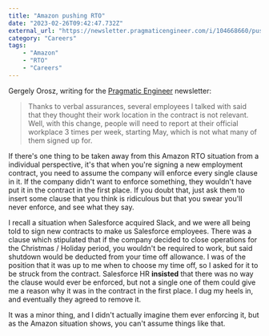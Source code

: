 ```yaml
---
title: "Amazon pushing RTO"
date: "2023-02-26T09:42:47.732Z"
external_url: "https://newsletter.pragmaticengineer.com/i/104668660/pushback-at-amazon-on-returning-to-the-office"
category: "Careers"
tags:
    - "Amazon"
    - "RTO"
    - "Careers"
---
```


Gergely Orosz, writing for the [Pragmatic Engineer](https://newsletter.pragmaticengineer.com/i/104668660/pushback-at-amazon-on-returning-to-the-office) newsletter:

> Thanks to verbal assurances, several employees I talked with said that they thought their work location in the contract is not relevant. Well, with this change, people will need to report at their official workplace 3 times per week, starting May, which is not what many of them signed up for.

If there's one thing to be taken away from this Amazon RTO situation from a individual perspective, it's that when you're signing a new employment contract, you need to assume the company will enforce every single clause in it. If the company didn't want to enforce something, they wouldn't have put it in the contract in the first place. If you doubt that, just ask them to insert some clause that you think is ridiculous but that you swear you'll never enforce, and see what they say.

I recall a situation when Salesforce acquired Slack, and we were all being told to sign new contracts to make us Salesforce employees. There was a clause which stipulated that if the company decided to close operations for the Christmas / Holiday period, you wouldn't be required to work, but said shutdown would be deducted from your time off allowance. I was of the position that it was up to me when to choose my time off, so I asked for it to be struck from the contract. Salesforce HR **insisted** that there was no way the clause would ever be enforced, but not a single one of them could give me a reason why it was in the contract in the first place. I dug my heels in, and eventually they agreed to remove it.

It was a minor thing, and I didn't actually imagine them ever enforcing it, but as the Amazon situation shows, you can't assume things like that.
